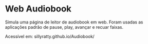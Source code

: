 # Web Audiobook

Simula uma página de leitor de audiobook em web. Foram usadas as aplicações padrão de pause, play, avançar e recuar faixas.

Acessível em: sillyratty.github.io/Audiobook/
